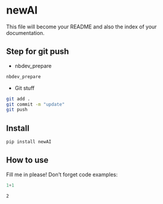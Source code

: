 # newAI

<!-- WARNING: THIS FILE WAS AUTOGENERATED! DO NOT EDIT! -->

This file will become your README and also the index of your
documentation.

## Step for git push

- nbdev_prepare

``` sh
nbdev_prepare
```

- Git stuff

``` sh
git add .
git commit -m "update"
git push
```

## Install

``` sh
pip install newAI
```

## How to use

Fill me in please! Don’t forget code examples:

``` python
1+1
```

    2
